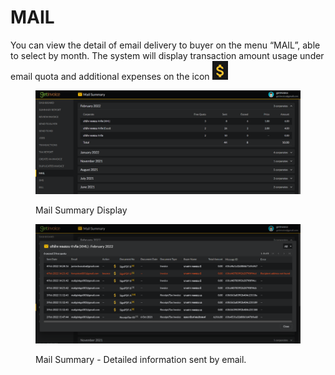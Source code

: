 # MAIL

You can view the detail of email delivery to buyer on the menu “MAIL”, able to select by month. The system will display transaction amount usage under email quota and additional expenses on the icon ![](<../.gitbook/assets/image (52).png>)

<figure><img src="../.gitbook/assets/image (3).png" alt=""><figcaption><p>Mail Summary Display</p></figcaption></figure>

<figure><img src="../.gitbook/assets/image (73).png" alt=""><figcaption><p>Mail Summary - Detailed information sent by email.</p></figcaption></figure>
